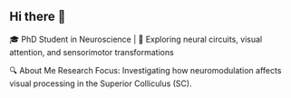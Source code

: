 ## Hi there 👋

🎓 PhD Student in Neuroscience | 🧠 Exploring neural circuits, visual attention, and sensorimotor transformations

🔍 About Me
Research Focus: Investigating how neuromodulation affects visual processing in the Superior Colliculus (SC).
